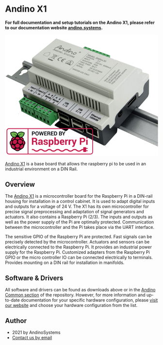 Andino X1
==========

**For full documentation and setup tutorials on the Andino X1, please refer to our documentation website [andino.systems](https://andino.systems/andino-x1).**

![Andino X1 - Raspberry Pi on DIN Rail](Andino-X1-Raspberry-Pi-in-der-industrie.png)  

[Andino X1][1] is a base board that allows the raspberry pi to be used in an industrial environment on a DIN Rail.

## Overview

The [Andino X1][1] is a microcontroller board for the Raspberry Pi in a DIN-rail housing for installation in a control cabinet. It is used to adapt digital inputs and outputs for a voltage of 24 V. The X1 has its own microcontroller for precise signal preprocessing and adaptation of signal generators and actuators. It also contains a Raspberry Pi (2/3). The inputs and outputs as well as the power supply of the Pi are optimally protected. Communication between the microcontroller and the Pi takes place via the UART interface.

The sensitive GPIO of the Raspberry Pi are protected. Fast signals can be precisely detected by the microcontroller. Actuators and sensors can be electrically connected to the Raspberry Pi. It provides an industrial power supply for the Raspberry Pi. Customized adapters from the Raspberry Pi GPIO or the micro controller IO can be connected electrically to terminals. Provides mounting on a DIN rail for installation in manifolds.

## Software & Drivers

All software and drivers can be found as downloads above or in the [Andino Common section](https://github.com/andino-systems/Andino/tree/master/Andino-Common) of the repository. However, for more information and up-to-date documentation for your specific hardware configuration, please [visit our website](https://andino.systems/andino-x1/andino-x1-overview) and choose your hardware configuration from the list.

## Author

* 2021 by AndinoSystems
* [Contact us by email](mailto:info@andino.systems)

[1]:https://andino.systems/andino-x1/

